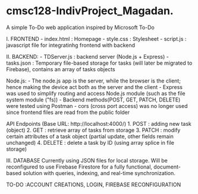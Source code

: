 # cmsc128-IndivProject_Magadan.

A simple To-Do web application inspired by Microsoft To-Do

I. FRONTEND
    - index.html : Homepage
    - style.css : Stylesheet
    - script.js : javascript file for integratinhg      frontend with backend


II. BACKEND: 
    - TDServer.js : backend server (Node.js + Express)
    - tasks.json : Temporary file-based storage for tasks (will later be migrated to Firebase), contains an array of tasks objects

Node.js:
    - The node.js app is the server, while the browser is the client; hence making the device act both as the server and the client
    - Express was used to simplify routing and access Node.js module (such as the file system module ("fs))
    - Backend methods(POST, GET, PATCH, DELETE) were tested using Postman
    - cors (cross port access) was no longer used since frontend files are read from the public folder

API Endpoints (Base URL: http://localhost:4000/)
    1. POST :  adding new task (object)
    2. GET : retrieve array of tasks from storage
    3. PATCH : modify certain attributes of a task object (partial update, other fields remain unchanged)
    4. DELETE : delete a task by ID (using array splice in file storage)

III. DATABASE 
    Currently using JSON files for local storage. Will be reconfigured to use Firebase Firestore for a fully functional, document-based solution with queries, indexing, and real-time synchronization.


TO-DO :ACCOUNT CREATIONS, LOGIN, FIREBASE RECONFIGURATION
